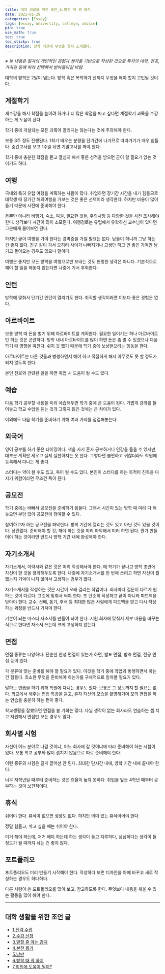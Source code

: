 ```yaml
---
title: 대학 생활을 위한 조언_6.방학 때 뭐 하지
date: 2021-01-29
categories: [Essay]
tags: [essay, university, college, advice]
pin: true
use_math: true
toc: true
toc_sticky: true
description: 방학 기간에 무엇을 할지 소개했다.
---
```


_※ 본 내용은 필자의 개인적인 경험과 생각을 기반으로 작성한 것으로 독자의 대학, 전공, 가치관 등에 따라 선택해서 받아들이길 바람._  

대학의 방학은 2달이 넘는다. 방학 혹은 복학하기 전까지 무엇을 해야 할지 고민될 것이다.

## __계절학기__

재수강을 해서 학점을 높이려 하거나 더 많은 학점을 따고 싶다면 계절학기 과목을 수강하는 게 도움이 된다.

학기 중에 개설되는 모든 과목이 열리지는 않는다는 것에 주의해야 한다.

보통 3주 정도 진행된다. 1학기 배우는 분량을 단기간에 나가므로 따라가기가 매우 힘들다. 중간고사를 보고 1주일 뒤면 기말고사를 봐야 한다.

학기 중에 충분한 학점을 듣고 열심히 해서 좋은 성적을 받으면 굳이 할 필요가 없는 것이기도 하다.

## __여행__

국내외 특히 유럽 여행을 계획하는 사람이 많다. 취업하면 장기간 시간을 내기 힘들므로 대학생 때 장기간 해외여행을 가보는 것은 좋은 선택이라 생각한다. 하지만 비용이 많이 들기 때문에 사전에 준비해야 한다.

돈뿐만 아니라 비행기, 숙소, 여권, 필요한 것들, 주의사항 등 다양한 것을 사전 조사해야 한다. 생각보다 시간이 많이 소모된다. 여행경로는 유럽에서 유학하신 교수님이 있다면 그분에게 물어보면 된다.

하지만 굳이 여행을 가야 한다는 강박증을 가질 필요는 없다. 남들이 하니까 그냥 하는 건 좋지 않다. 친구 같이 가서 오히려 사이가 나빠지거나 고생만 하고 안 좋은 기억만 남기고 돌아오는 경우도 있으니 말이다.

여행은 좋지만 모든 방학을 여행으로만 보내는 것도 현명한 생각은 아니다. 기본적으로 해야 할 일을 해놓지 않는다면 나중에 가서 후회한다.

## __인턴__

방학에 맞춰서 단기간 인턴이 열리기도 한다. 취직할 생각이라면 이보다 좋은 경험은 없다.

## __아르바이트__

보통 방학 때 돈을 벌기 위해 아르바이트를 계획한다. 필요한 일이기는 하나 아르바이트만 하는 것은 곤란하다. 방학 내내 아르바이트를 많이 하면 돈은 좀 벌 수 있겠으나 다음 학기 때 영향을 미친다. 쉬지 못 했기 때문에 학기 중에 보상받으려는 행동을 한다.

아르바이트는 다른 것들과 병행하면서 해야 하고 적절하게 해서 아무것도 못 할 정도가 되지 않도록 한다.

본인 진로와 관련된 일을 하면 취업 시 도움이 될 수도 있다.

## __예습__

다음 학기 공부할 내용을 미리 예습해두면 학기 중에 큰 도움이 된다. 가볍게 강의를 들어놓고 학교 수업을 듣는 것과 그렇지 않은 것에는 큰 차이가 있다.

이외에도 다음 학기를 준비하기 위해 여러 가지를 점검해놓는다.

## __외국어__

영어 공부를 하기 좋은 타이밍이다. 책을 사서 혼자 공부하거나 인강을 들을 수 있지만, 대부분 계획만 세우고 실제 실천하지는 못 한다. 그렇다면 불편하고 귀찮더라도 학원에 등록해서 다니는 게 좋다.

스터디는 약이 될 수도 있고, 독이 될 수도 있다. 본인이 스터디를 하는 목적이 친목을 다지기 위함이라면 무조건 독이 된다.

## __공모전__

학기 중에는 바빠서 공모전을 준비하기 힘들다. 그래서 시간이 있는 방학 때 미리 다 해놓으면 부담 없이 공모전에 참여할 수 있다.

참여하고자 하는 공모전을 파악한다. 방학 기간에 열리는 것도 있고 아닌 것도 있을 것이다. 상관없다. 준비해야 할 것, 해야 하는 것을 미리 파악해서 미리 하면 된다. 뭔가 만들어야 하는 것이라면 반드시 방학 기간 내에 완성해야 한다.

## __자기소개서__

자기소개서, 이력서와 같은 것은 미리 작성해놔야 한다. 매 학기가 끝나고 방학 초반에 자신이 한 것을 정리해두도록 한다. 나중에 자기소개서를 한 번에 쓰려고 하면 자신이 뭘 했는지 기억이 나지 않아서 고생하는 경우가 많다.

자기소개서를 작성하는 것은 시간이 오래 걸리는 작업이다. 회사마다 질문이 다르게 원하는 것이 다르다. 그것에 맞춰서 써야 한다. 또 단순히 작성하고 끝이 아니라 피드백을 받아야 한다. 교수, 선배, 동기, 후배 등 최대한 많은 사람에게 피드백을 받고 다시 작성하는 과정을 반드시 거쳐야 한다.

기본이 되는 마스터 자소서를 만들어 놔야 한다. 지원 회사에 맞춰서 세부 내용을 바꾸는 식으로 한다면 자소서 쓰는데 크게 고생하지 않는다.

## __면접__

면접 종류는 다양하다. 단순한 인성 면접이 있는가 하면, 발표 면접, 합숙 면접, 전공 면접 등이 있다.

각 분류에 맞는 준비를 해야 할 필요가 있다. 이것을 학기 중에 학업과 병행하면서 하는 건 힘들다. 최소한 무엇을 준비해야 하는가를 구체적으로 알아볼 필요가 있다.

말하는 연습을 하기 위해 학원에 다니는 경우도 있다. 보통은 그 정도까지 할 필요는 없다. 학교에서 해주는 면접 특강을 듣고, 혼자 자신의 모습을 촬영해가며 모의 면접을 하는 연습을 충분히 하는 편이 좋다.

학교생활을 잘했으면 면접을 볼 기회는 많다. 다닐 생각이 없는 회사라도 연습하는 셈 치고 지원해서 면접만 보는 경우도 많다.

## __회사별 시험__

자신이 어느 분야로 나갈 것이냐, 어느 회사에 갈 것이냐에 따라 준비해야 하는 시험이 있다. 보통 학교 공부와 많이 겹치지 않음으로 따로 준비해야 한다.

이런 종류의 시험은 길게 끌어선 안 된다. 최대한 단시간 내에, 방학 기간 내에 끝내야 한다.

너무 저학년일 때부터 준비하는 것은 효율이 높지 못하다. 취업을 앞둔 4학년 때부터 공부하는 것이 보편적이다.

## __휴식__

쉬어야 한다. 휴식이 없으면 성장도 없다. 하지만 의미 있는 휴식이어야 한다.

정말 힘들고, 쉬고 싶을 때는 쉬어야 한다.

이거 해야 하는데, 저거 해야 하는데 하는 생각이 들고 지루하다, 심심하다는 생각이 들 정도가 될 때까지 쉬는 건 좋지 않다.

## __포트폴리오__

포트폴리오도 미리 만들기 시작해야 한다. 작성하다 보면 디자인을 아예 바꾸고 새로 작성하는 경우도 허다하다.

다른 사람이 쓴 포트폴리오를 많이 보고, 참고하도록 한다. 무엇보다 내용을 채울 수 있는 활동을 많이 해야 한다.

***

## __대학 생활을 위한 조언 글__

- [1.전략 수립](https://chalgx.github.io/essay/AdviceforUniversity1)
- [2.수강 신청](https://chalgx.github.io/essay/AdviceforUniversity2)
- [3.말할 줄 아는 감자](https://chalgx.github.io/essay/AdviceforUniversity3)
- [4.본전 뽑기](https://chalgx.github.io/essay/AdviceforUniversity4)
- [5.낭만](https://chalgx.github.io/essay/AdviceforUniversity5)
- [6.방학 때 뭐 하지](https://chalgx.github.io/essay/AdviceforUniversity6)
- [7.취업에 도움이 될까?](https://chalgx.github.io/essay/AdviceforUniversity7)
